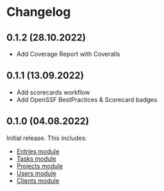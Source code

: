 # Changelog

## 0.1.2 (28.10.2022)

- Add Coverage Report with Coveralls

## 0.1.1 (13.09.2022)

- Add scorecards workflow
- Add OpenSSF BestPractices & Scorecard badges

## 0.1.0 (04.08.2022)

Initial release. This includes:
- [Entries module](docs/entries.md)
- [Tasks module](docs/tasks.md)
- [Projects module](docs/projects.md)
- [Users module](docs/users.md)
- [Clients module](docs/clients.md)
